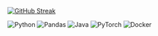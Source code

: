 [![GitHub Streak](https://github-readme-streak-stats.herokuapp.com?user=Kalopsia-dev&theme=dark&mode=weekly&stroke=434C56&background=2D333B&ring=ED8B00&currStreakLabel=ED8B00&fire=EE4C2C&border=434C56&sideNums=C5D1DE&sideLabels=C5D1DE&currStreakNum=C5D1DE&dates=768491)](https://git.io/streak-stats)

![Python](https://img.shields.io/badge/python-3670A0?style=for-the-badge&logo=python&logoColor=ffdd54) ![Pandas](https://img.shields.io/badge/pandas-%23150458.svg?style=for-the-badge&logo=pandas&logoColor=white) ![Java](https://img.shields.io/badge/java-%23ED8B00.svg?style=for-the-badge&logo=openjdk&logoColor=white) ![PyTorch](https://img.shields.io/badge/PyTorch-%23EE4C2C.svg?style=for-the-badge&logo=PyTorch&logoColor=white) ![Docker](https://img.shields.io/badge/docker-%230db7ed.svg?style=for-the-badge&logo=docker&logoColor=white)
